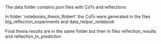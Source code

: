 The data folder contains json files with CoTs and reflections

In folder 'notebooks_thesis_Robert' the CoTs were generated in the files
big_reflection_experiments and data_helper_notebook

Final thesis results are in the same folder but then in files
reflection_results and reflection_to_prediction
